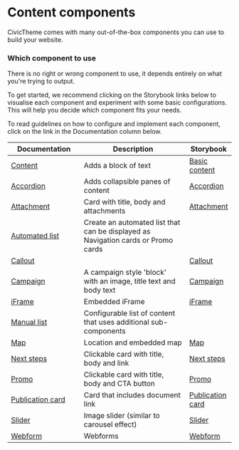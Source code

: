 # Content components

CivicTheme comes with many out-of-the-box components you can use to build your website.

### Which component to use <a href="#addingcomponents-wip-howdoyouknowwhichcomponenttouse" id="addingcomponents-wip-howdoyouknowwhichcomponenttouse"></a>

There is no right or wrong component to use, it depends entirely on what you're trying to output.

To get started, we recommend clicking on the Storybook links below to visualise each component and experiment with some basic configurations. This will help you decide which component fits your needs.

To read guidelines on how to configure and implement each component, click on the link in the Documentation column below.

<table><thead><tr><th width="192">Documentation</th><th width="417">Description</th><th>Storybook</th></tr></thead><tbody><tr><td><a href="content/">Content</a></td><td>Adds a block of text</td><td><a href="https://uikit.civictheme.io/?path=/story/molecules-basic-content--basic-content">Basic content</a></td></tr><tr><td><a href="accordion.md">Accordion</a></td><td>Adds collapsible panes of content</td><td><a href="https://uikit.civictheme.io/?path=/story/molecules-accordion--accordion">Accordion</a></td></tr><tr><td><a href="attachment.md">Attachment</a></td><td>Card with title, body and attachments</td><td><a href="https://uikit.civictheme.io/?path=/story/molecules-attachment--attachment">Attachment</a></td></tr><tr><td><a href="automated-list.md">Automated list</a></td><td>Create an automated list that can be displayed as Navigation cards or Promo cards</td><td></td></tr><tr><td><a href="callout.md">Callout</a></td><td></td><td><a href="https://uikit.civictheme.io/?path=/story/molecules-callout--callout">Callout</a></td></tr><tr><td><a href="campaign.md">Campaign</a></td><td>A campaign style 'block' with an image, title text and body text</td><td><a href="https://uikit.civictheme.io/?path=/story/organisms-campaign--campaign">Campaign</a></td></tr><tr><td><a href="iframe.md">iFrame</a></td><td>Embedded iFrame</td><td><a href="https://uikit.civictheme.io/?path=/story/atoms-iframe--iframe">iFrame</a></td></tr><tr><td><a href="manual-list.md">Manual list</a></td><td>Configurable list of content that uses additional sub-components</td><td></td></tr><tr><td><a href="map.md">Map</a></td><td>Location and embedded map</td><td><a href="https://uikit.civictheme.io/?path=/story/molecules-map--map">Map</a></td></tr><tr><td><a href="next-step.md">Next steps</a></td><td>Clickable card with title, body and link</td><td><a href="https://uikit.civictheme.io/?path=/story/molecules-next-steps--next-steps">Next steps</a></td></tr><tr><td><a href="promo.md">Promo</a></td><td>Clickable card with title,  body and CTA button</td><td><a href="https://uikit.civictheme.io/?path=/story/organisms-promo--promo">Promo</a></td></tr><tr><td><a href="publication-card.md">Publication card</a></td><td>Card that includes document link</td><td><a href="https://uikit.civictheme.io/?path=/story/molecules-publication-card--publication-card">Publication card</a></td></tr><tr><td><a href="slider.md">Slider</a></td><td>Image slider (similar to carousel effect)</td><td><a href="https://uikit.civictheme.io/?path=/story/organisms-slider--slider">Slider</a></td></tr><tr><td><a href="webform.md">Webform</a></td><td>Webforms</td><td><a href="https://uikit.civictheme.io/?path=/story/organisms-webform--webform">Webform</a></td></tr></tbody></table>
